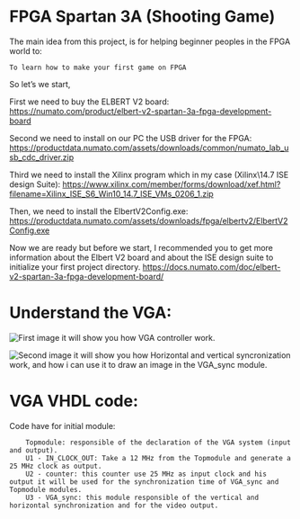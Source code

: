# FPGA Spartan 3A (Shooting Game)

The main idea from this project, is for helping beginner peoples in the FPGA world to:

    To learn how to make your first game on FPGA

So let’s we start,

First we need to buy the ELBERT V2 board:
https://numato.com/product/elbert-v2-spartan-3a-fpga-development-board

Second we need to install on our PC the USB driver for the FPGA:
https://productdata.numato.com/assets/downloads/common/numato_lab_usb_cdc_driver.zip

Third we need to install the Xilinx program which in my case (Xilinx\14.7 ISE design Suite): 
https://www.xilinx.com/member/forms/download/xef.html?filename=Xilinx_ISE_S6_Win10_14.7_ISE_VMs_0206_1.zip

Then, we need to install the ElbertV2Config.exe:
https://productdata.numato.com/assets/downloads/fpga/elbertv2/ElbertV2Config.exe

Now we are ready but before we start, I recommended you to get more information about the Elbert V2 board and about the ISE design suite to initialize your first project directory. 
https://docs.numato.com/doc/elbert-v2-spartan-3a-fpga-development-board/


# Understand the VGA:

![First image it will show you how VGA controller work.](https://github.com/hassan-salloum/FPGA_VGA/blob/master/Documentation/VGACONTROLLER.png)

![Second image it will show you how Horizontal and vertical syncronization work, and how i can use it to draw an image in the 
VGA_sync module.](https://github.com/hassan-salloum/FPGA_VGA/blob/master/Documentation/HVSYNC.png)


# VGA VHDL code:

Code have for initial module:

        Topmodule: responsible of the declaration of the VGA system (input and output).
        U1 - IN_CLOCK_OUT: Take a 12 MHz from the Topmodule and generate a 25 MHz clock as output.
        U2 - counter: this counter use 25 MHz as input clock and his output it will be used for the synchronization time of VGA_sync and Topmodule modules.  
        U3 - VGA_sync: this module responsible of the vertical and horizontal synchronization and for the video output.


    
